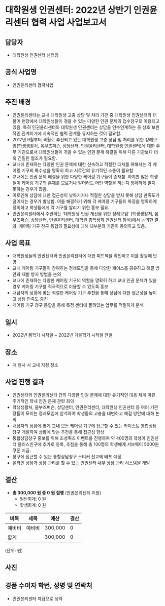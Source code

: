 대학원생 인권센터: 2022년 상반기 인권윤리센터 협력 사업 사업보고서
===

## 담당자
- 대학원생 인권센터 센터장 

## 공식 사업명
- 인권윤리센터 협력사업 

## 추진 배경
- 인권윤리센터는 교내 대학원생 고충 상담 및 처리 기관 중 대학원생 인권센터와 더불어 현장에서 대학원생들이 겪을 수 있는 다양한 인권 문제의 접수창구로 이용되고 있음. 특히 인권윤리센터와 대학원생 인권센터는 상담을 인수인계하는 등 상호 보완적인 관계이기에 지속적인 협력 관계를 유지하는 것이 필요함.
- 2017년 9월부터 격월로 추진되고 있는 대학원생 고충 상담 및 처리를 위한 정례모임(학생생활처, 옴부즈퍼슨, 상담센터, 인권윤리센터, 대학원생 인권센터)에 대한 주무 기관으로서 대학원생들이 겪을 수 있는 인권 문제 해결을 위해 다른 기관보다 더욱 긴밀한 협조가 필요함.
- 교내에 존재하는 다양한 인권 문제에 대한 신속하고 적절한 대처를 위해서는 각 케어링 기구의 특수성을 명확히 하고 서로간의 유기적인 소통이 필요함
- 교내에는 인권 문제 해결을 위한 다양한 케어링 기구들이 존재함. 하지만 많은 학생들이 케어링 기구의 존재를 모르거나 알더라도 어떤 역할을 하는지 정확하게 알지 못하는 경우가 많음.
- 이로인해 상담에 대한 접근성이 낮아지거나 적절한 상담을 받지 못해 상담 만족도가 떨어지는 경우가 발생함. 이를 해결하기 위해 각 케어링 기구들의 특징을 명확하게 정의하고 학생들에게 각 기구를 알리기 위한 홍보 필요.
- 인권윤리센터에서 주관하는 '대학원생 인권 개선을 위한 정례모임' (학생생활처, 옴부즈퍼슨, 상담센터, 인권윤리센터, 대학원 총학생회 인권센터 참석)에서 논의한 결과, 케어링 기구 창구 통합의 필요성에 대해 대부분의 기관이 동의하고 있음.


## 사업 목표
- 대학원생들의 인권센터와 인권윤리센터에 대한 피드백을 확인하고 이를 활동에 반영
- 교내 케어링 기구들이 참여하는 정례모임을 통해 다양한 케이스를 공유하고 해결 방안과 재발 방지 방법을 논의
- 교내에 존재하는 다양한 케어링 기구의 역할을 명확히 하고 교내 인권 문제가 있을 경우 케어링 기구를 적극적으로 이용할 수 있도록 홍보
- 내담자의 상황에 맞는 적절한 케어링 기구 추천을 통해 상담에 대한 접근성을 높이고 상담 만족도 증진
- 케어링 기구 창구 통합을 통해 특정 센터에 몰려있는 업무를 적절하게 분배



## 일시 
- 2022년 봄학기 시작일 ~ 2022년 가을학기 시작일 전일

## 장소 
- 매 행사 시 교내 지정 장소 

## 사업 진행 결과 
- 인권센터와 인권윤리센터 간의 다양한 인권 문제에 대한 유기적인 대응 체계 마련
주기적인 학내 인권 문제 관련 회의
- 학생생활처, 옴부즈퍼슨, 상담센터, 인권윤리센터, 대학원생 인권센터 등 여러 기관장들이 모이는 정례모임에 참석하여 학생들의 고충을 대변하고 해결 방안에 대해 논의
- 내담자의 상황에 맞게 교내 모든 케어링 기구에 접근할 수 있는 카이스트 통합상담창구 개발하여 상황에 맞는 추천을 통해 접근성 향상
- 통합상담창구 홍보를 위해 초성퀴즈 이벤트를 진행하여 약 400명의 학생이 인권센터 플러스친구에 추가로 등록, 추첨을 통해 총 100명의 학생에게 서브웨이 5000원 쿠폰 지급.
- 창구에 접근할 수 있는 통합상담창구 스티커 전교에 배포 예정
- 온라인 상담과 상담 관리를 할 수 있는 인권센터 내부 상담 관리 시스템을 개발 

## 결산
- **총 300,000 원 중 0 원 집행** (인권윤리센터 지원)
    - 일반회계: 0 원
    - 학생회계: 0 원

|   비목  |  세목  |  예산  |   결산  |  
|---|---|---|---|
|   예비비  |  예비비   |  300,000  |   0  |  
|   합계  |     |  300,000   |  0   |  

(단위: 원)

## 사진


## 경품 수여자 학번, 성명 및 연락처
- 인권윤리센터 지급으로 생략
